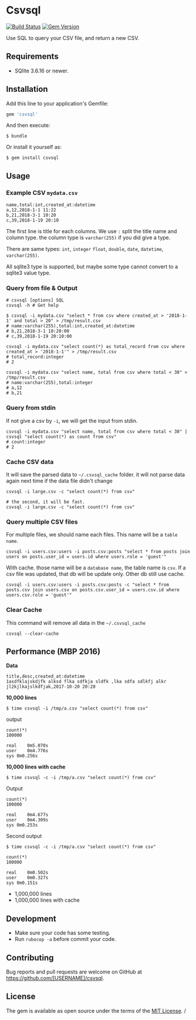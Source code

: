 Csvsql
======

[![Build Status](https://travis-ci.org/Codezerker/csvsql.svg?branch=master)](https://travis-ci.org/Codezerker/csvsql)
[![Gem Version](https://badge.fury.io/rb/csvsql.svg)](https://badge.fury.io/rb/csvsql)

Use SQL to query your CSV file, and return a new CSV.


## Requirements

* SQlite 3.6.16 or newer.

## Installation

Add this line to your application's Gemfile:

```ruby
gem 'csvsql'
```

And then execute:

    $ bundle

Or install it yourself as:

    $ gem install csvsql

## Usage

### Example CSV `mydata.csv`

```csv
name,total:int,created_at:datetime
a,12,2018-1-1 11:22
b,21,2018-3-1 10:20
c,39,2018-1-19 20:10
```

The first line is title for each columns. We use `:` split the title name and column type. the column type is `varchar(255)` if you did give a type.

There are same types: `int`, `integer` `float`, `double`, `date`, `datetime`, `varchar(255)`.

All sqlite3 type is supported, but maybe some type cannot convert to a sqlite3 value type.

### Query from file & Output

```
# csvsql [options] SQL
csvsql -h # Get help
```

```
$ csvsql -i mydata.csv "select * from csv where created_at > '2018-1-1' and total > 20" > /tmp/result.csv
# name:varchar(255),total:int,created_at:datetime
# b,21,2018-3-1 10:20:00
# c,39,2018-1-19 20:10:00

csvsql -i mydata.csv "select count(*) as total_record from csv where created_at > '2018-1-1'" > /tmp/result.csv
# total_record:integer
# 2

csvsql -i mydata.csv "select name, total from csv where total < 30" > /tmp/result.csv
# name:varchar(255),total:integer
# a,12
# b,21
```

### Query from stdin

If not give a csv by `-i`, we will get the input from stdin.

```
csvsql -i mydata.csv "select name, total from csv where total < 30" | csvsql "select count(*) as count from csv"
# count:integer
# 2
```

### Cache CSV data

It will save the parsed data to `~/.csvsql_cache` folder. it will not parse data again next time if the data file didn't change

```
csvsql -i large.csv -c "select count(*) from csv"

# the second, it will be fast.
csvsql -i large.csv -c "select count(*) from csv"
```

### Query multiple CSV files

For multiple files, we should name each files. This name will be a `table name`.

```
csvsql -i users.csv:users -i posts.csv:posts "select * from posts join users on posts.user_id = users.id where users.role = 'guest'"
```

With cache. those name will be a `database name`, the table name is `csv`. If a csv file was updated, that db will be update only. Other db still use cache.

```
csvsql -i users.csv:users -i posts.csv:posts -c "select * from posts.csv join users.csv on posts.csv.user_id = users.csv.id where users.csv.role = 'guest'"
```

### Clear Cache

This command will remove all data in the `~/.csvsql_cache`

```
csvsql --clear-cache
```


## Performance (MBP 2016)

**Data**

```
title,desc,created_at:datetime
1asdfklajskdjfk alksd flka sdfkja sldfk ,lka sdfa sdlkfj alkr jl2kjlkajslkdfjak,2017-10-20 20:20

```

**10,000 lines**

```
$ time csvsql -i /tmp/a.csv "select count(*) from csv"
```

output

```
count(*)
100000

real	0m5.070s
user	0m4.776s
sys	0m0.256s
```

**10,000 lines with cache**

```
$ time csvsql -c -i /tmp/a.csv "select count(*) from csv"
```

Output

```
count(*)
100000

real	0m4.677s
user	0m4.309s
sys	0m0.253s
```

Second output

```
$ time csvsql -c -i /tmp/a.csv "select count(*) from csv"
```

```
count(*)
100000

real	0m0.502s
user	0m0.327s
sys	0m0.151s
```

* 1,000,000 lines
* 1,000,000 lines with cache


## Development

* Make sure your code has some testing.
* Run `rubocop -a` before commit your code.

## Contributing

Bug reports and pull requests are welcome on GitHub at https://github.com/[USERNAME]/csvsql.

## License

The gem is available as open source under the terms of the [MIT License](https://opensource.org/licenses/MIT).
/
